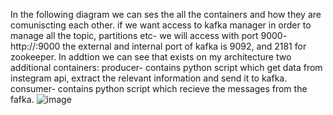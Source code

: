 
In the following diagram we can ses the all the containers and how they are comuniscting each other.
if we want access to kafka manager in order to manage all the topic, partitions etc- we will access with port 9000- http://<ip>:9000
the external and internal port of kafka is 9092, and 2181 for zookeeper.
In addtion we can see that exists on my architecture two additional containers:
  producer- contains python script which get data from instegram api, extract the relevant information and send it to kafka.
  consumer- contains python script which recieve the messages from the fafka.
![image](https://user-images.githubusercontent.com/93048074/142061074-427dc4f3-18ee-4eee-bd99-e807723c073c.png)
